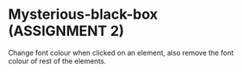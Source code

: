 # Mysterious-black-box (ASSIGNMENT 2)
Change font colour when clicked on an element, also remove the font colour of rest of the elements.
